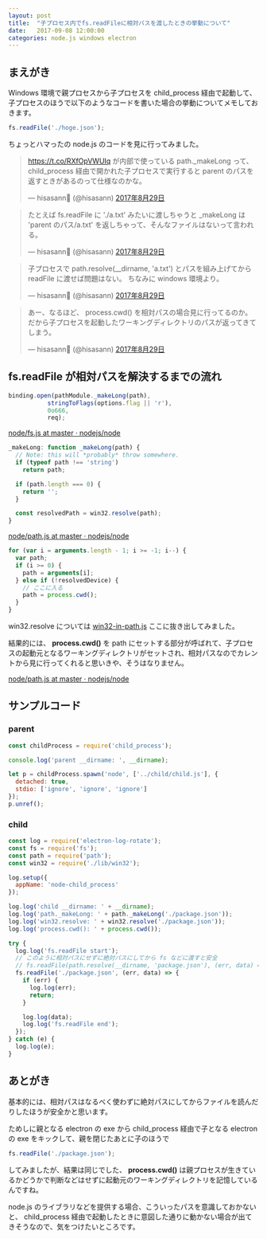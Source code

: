 ```yaml
---
layout: post
title:  "子プロセス内でfs.readFileに相対パスを渡したときの挙動について"
date:   2017-09-08 12:00:00
categories: node.js windows electron
---
```


## まえがき

Windows 環境で親プロセスから子プロセスを child_process 経由で起動して、子プロセスのほうで以下のようなコードを書いた場合の挙動についてメモしておきます。

```javascript
fs.readFile('./hoge.json');
```

ちょっとハマったの node.js のコードを見に行ってみました。

<blockquote class="twitter-tweet" data-lang="ja"><p lang="ja" dir="ltr"><a href="https://t.co/RXfOpVWUIq">https://t.co/RXfOpVWUIq</a> が内部で使っている path._makeLong って、child_process 経由で開かれた子プロセスで実行すると parent のパスを返すときがあるのって仕様なのかな。</p>&mdash; hisasann🍜 (@hisasann) <a href="https://twitter.com/hisasann/status/902398564550164481">2017年8月29日</a></blockquote>
<script async src="//platform.twitter.com/widgets.js" charset="utf-8"></script>

<blockquote class="twitter-tweet" data-lang="ja"><p lang="ja" dir="ltr">たとえば fs.readFile に &#39;./a.txt&#39; みたいに渡しちゃうと _makeLong は &#39;parent のパス/a.txt&#39; を返しちゃって、そんなファイルはないって言われる。</p>&mdash; hisasann🍜 (@hisasann) <a href="https://twitter.com/hisasann/status/902399133272510464">2017年8月29日</a></blockquote>
<script async src="//platform.twitter.com/widgets.js" charset="utf-8"></script>

<blockquote class="twitter-tweet" data-lang="ja"><p lang="ja" dir="ltr">子プロセスで path.resolve(__dirname, &#39;a.txt&#39;) とパスを組み上げてから readFile に渡せば問題はない。&#13;ちなみに windows 環境より。</p>&mdash; hisasann🍜 (@hisasann) <a href="https://twitter.com/hisasann/status/902399406598627328">2017年8月29日</a></blockquote>
<script async src="//platform.twitter.com/widgets.js" charset="utf-8"></script>

<blockquote class="twitter-tweet" data-lang="ja"><p lang="ja" dir="ltr">あー、なるほど、 process.cwd() を相対パスの場合見に行ってるのか。だから子プロセスを起動したワーキングディレクトリのパスが返ってきてしまう。</p>&mdash; hisasann🍜 (@hisasann) <a href="https://twitter.com/hisasann/status/902405319933935616">2017年8月29日</a></blockquote>
<script async src="//platform.twitter.com/widgets.js" charset="utf-8"></script>


## fs.readFile が相対パスを解決するまでの流れ

```javascript
binding.open(pathModule._makeLong(path),
           stringToFlags(options.flag || 'r'),
           0o666,
           req);
```

[node/fs.js at master · nodejs/node](https://github.com/nodejs/node/blob/master/lib/fs.js#L364)

```javascript
_makeLong: function _makeLong(path) {
  // Note: this will *probably* throw somewhere.
  if (typeof path !== 'string')
    return path;

  if (path.length === 0) {
    return '';
  }

  const resolvedPath = win32.resolve(path);
}
```

[node/path.js at master · nodejs/node](https://github.com/nodejs/node/blob/master/lib/path.js#L686)

```javascript
for (var i = arguments.length - 1; i >= -1; i--) {
  var path;
  if (i >= 0) {
    path = arguments[i];
  } else if (!resolvedDevice) {
    // ここに入る
    path = process.cwd();
  }
}
```

win32.resolve については [win32-in-path.js](https://gist.github.com/hisasann/2c258d2ccec463a100d571b9cca28c7a) ここに抜き出してみました。

結果的には、 **process.cwd()** を path にセットする部分が呼ばれて、子プロセスの起動元となるワーキングディレクトリがセットされ、相対パスなのでカレントから見に行ってくれると思いきや、そうはなりません。

[node/path.js at master · nodejs/node](https://github.com/nodejs/node/blob/master/lib/path.js#L189)


## サンプルコード

### parent

```javascript
const childProcess = require('child_process');

console.log('parent __dirname: ', __dirname);

let p = childProcess.spawn('node', ['../child/child.js'], {
  detached: true,
  stdio: ['ignore', 'ignore', 'ignore']
});
p.unref();
```

### child

```javascript
const log = require('electron-log-rotate');
const fs = require('fs');
const path = require('path');
const win32 = require('./lib/win32');

log.setup({
  appName: 'node-child_process'
});

log.log('child __dirname: ' + __dirname);
log.log('path._makeLong: ' + path._makeLong('./package.json'));
log.log('win32.resolve: ' + win32.resolve('./package.json'));
log.log('process.cwd(): ' + process.cwd());

try {
  log.log('fs.readFile start');
  // このように相対パスにせずに絶対パスにしてから fs などに渡すと安全
  // fs.readFile(path.resolve(__dirname, 'package.json'), (err, data) => {
  fs.readFile('./package.json', (err, data) => {
    if (err) {
      log.log(err);
      return;
    }

    log.log(data);
    log.log('fs.readFile end');
  });
} catch (e) {
  log.log(e);
}
```


## あとがき

基本的には、相対パスはなるべく使わずに絶対パスにしてからファイルを読んだりしたほうが安全かと思います。

ためしに親となる electron の exe から child_process 経由で子となる electron の exe をキックして、親を閉じたあとに子のほうで

```javascript
fs.readFile('./package.json');
```

してみましたが、結果は同じでした、 **process.cwd()** は親プロセスが生きているかどうかで判断などはせずに起動元のワーキングディレクトリを記憶しているんですね。

node.js のライブラリなどを提供する場合、こういったパスを意識しておかないと、 child_process 経由で起動したときに意図した通りに動かない場合が出てきそうなので、気をつけたいところです。
